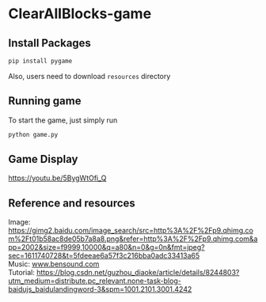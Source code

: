 # ClearAllBlocks-game
## Install Packages
```Python
pip install pygame
```  
Also, users need to download ```resources``` directory
## Running game
To start the game, just simply run  
```python
python game.py
```
## Game Display  
https://youtu.be/5BygWtOfi_Q
## Reference and resources
Image: https://gimg2.baidu.com/image_search/src=http%3A%2F%2Fp9.qhimg.com%2Ft01b58ac8de05b7a8a8.png&refer=http%3A%2F%2Fp9.qhimg.com&app=2002&size=f9999,10000&q=a80&n=0&g=0n&fmt=jpeg?sec=1611740728&t=5fdeeae6a57f3c216bba0adc33413a65  
Music: www.bensound.com  
Tutorial: https://blog.csdn.net/guzhou_diaoke/article/details/8244803?utm_medium=distribute.pc_relevant.none-task-blog-baidujs_baidulandingword-3&spm=1001.2101.3001.4242
